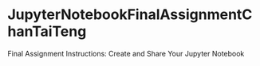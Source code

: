 # JupyterNotebookFinalAssignmentChanTaiTeng

Final Assignment Instructions: Create and Share Your Jupyter Notebook
